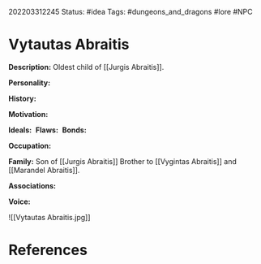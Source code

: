 202203312245
Status: #idea
Tags: #dungeons_and_dragons #lore #NPC 

# Vytautas Abraitis
**Description:** Oldest child of [[Jurgis Abraitis]].

**Personality:** 

**History:** 

**Motivation:** 

**Ideals:** 
**Flaws:** 
**Bonds:** 

**Occupation:** 

**Family:** Son of [[Jurgis Abraitis]]
Brother to [[Vygintas Abraitis]] and [[Marandel Abraitis]].

**Associations:** 

**Voice:** 

![[Vytautas Abraitis.jpg]]

# References